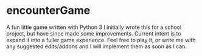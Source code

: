 # encounterGame
A fun little game written with Python 3
I initially wrote this for a school project, but have since made some improvements. Current intent is to expand it into a fuller game experience. Feel free to play it, or write me with any suggested edits/addons and I will implement them as soon as I can.
